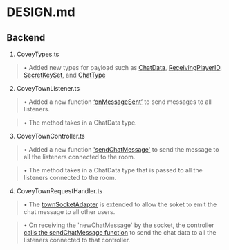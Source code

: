# DESIGN.md

## Backend

1) CoveyTypes.ts
>• Added new types for payload such as [ChatData](https://github.com/yrrah/covey.town/blob/93ef479a0205c2c13bacedecc50bfdf4105cd172/services/roomService/src/CoveyTypes.ts#L19-L27), [ReceivingPlayerID](https://github.com/yrrah/covey.town/blob/93ef479a0205c2c13bacedecc50bfdf4105cd172/services/roomService/src/CoveyTypes.ts#L9-L11), [SecretKeySet](https://github.com/yrrah/covey.town/blob/93ef479a0205c2c13bacedecc50bfdf4105cd172/services/roomService/src/CoveyTypes.ts#L13-L15), and [ChatType](https://github.com/yrrah/covey.town/blob/93ef479a0205c2c13bacedecc50bfdf4105cd172/services/roomService/src/CoveyTypes.ts#L2)


2) CoveyTownListener.ts
>• Added a new function [‘onMessageSent’](https://github.com/yrrah/covey.town/blob/93ef479a0205c2c13bacedecc50bfdf4105cd172/services/roomService/src/types/CoveyTownListener.ts#L31-L34) to send messages to all listeners.

>• The method takes in a ChatData type.


3) CoveyTownController.ts
>• Added a new function ['sendChatMessage'](https://github.com/yrrah/covey.town/blob/93ef479a0205c2c13bacedecc50bfdf4105cd172/services/roomService/src/lib/CoveyTownController.ts#L125-L131) to send the message to all the listeners connected to the room.

>• The method takes in a ChatData type that is passed to all the listeners connected to the room.



4) CoveyTownRequestHandler.ts

>• The [townSocketAdapter](https://github.com/yrrah/covey.town/blob/09865aef29a82139b19351ea53e1dd641278a7ba/services/roomService/src/requestHandlers/CoveyTownRequestHandlers.ts#L193-L195) is extended to allow the soket to emit the chat message to all other users. 

>• On receiving the 'newChatMessage' by the socket, the controller [calls the sendChatMessage function](https://github.com/yrrah/covey.town/blob/09865aef29a82139b19351ea53e1dd641278a7ba/services/roomService/src/requestHandlers/CoveyTownRequestHandlers.ts#L239-L243) to send the chat data to all the listeners connected to that controller.
